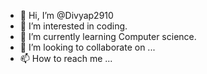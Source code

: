 - 👋 Hi, I’m @Divyap2910
- 👀 I’m interested in coding.
- 🌱 I’m currently learning Computer science.
- 💞️ I’m looking to collaborate on ...
- 📫 How to reach me ...

<!---
Divyap2910/Divyap2910 is a ✨ special ✨ repository because its `README.md` (this file) appears on your GitHub profile.
You can click the Preview link to take a look at your changes.
--->
